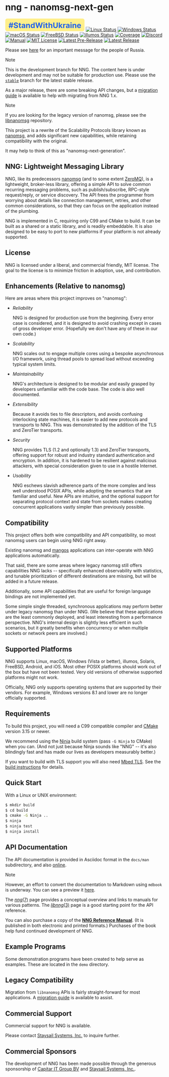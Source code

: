 # nng - nanomsg-next-gen

[![Stand With Ukraine](https://raw.githubusercontent.com/vshymanskyy/StandWithUkraine/main/badges/StandWithUkraine.svg)](https://stand-with-ukraine.pp.ua)
[![Linux Status](https://img.shields.io/github/actions/workflow/status/nanomsg/nng/linux.yml?branch=main&logoColor=grey&logo=linux&label=)](https://github.com/nanomsg/nng/actions)
[![Windows Status](https://img.shields.io/github/actions/workflow/status/nanomsg/nng/windows.yml?branch=main&logoColor=grey&logo=data:image/svg%2bxml;base64,PHN2ZyB4bWxucz0iaHR0cDovL3d3dy53My5vcmcvMjAwMC9zdmciIHZpZXdCb3g9IjAgMCA0ODc1IDQ4NzUiPjxwYXRoIGZpbGw9ImdyZXkiIGQ9Ik0wIDBoMjMxMXYyMzEwSDB6bTI1NjQgMGgyMzExdjIzMTBIMjU2NHpNMCAyNTY0aDIzMTF2MjMxMUgwem0yNTY0IDBoMjMxMXYyMzExSDI1NjQiLz48L3N2Zz4=&label=)](https://github.com/nanomsg/nng/actions)
[![macOS Status](https://img.shields.io/github/actions/workflow/status/nanomsg/nng/darwin.yml?branch=main&logoColor=grey&logo=apple&label=)](https://github.com/nanomsg/nng/actions)
[![FreeBSD Status](https://img.shields.io/github/actions/workflow/status/nanomsg/nng/freebsd.yml?branch=main&logoColor=grey&logo=freebsd&label=)](https://github.com/nanomsg/nng/actions)
[![illumos Status](https://img.shields.io/github/actions/workflow/status/nanomsg/nng/omnios.yml?branch=main&logoColor=grey&logo=accuweather&label=)](https://github.com/nanomsg/nng/actions)
[![Coverage](https://img.shields.io/codecov/c/github/nanomsg/nng/branch/main?logo=codecov&logoColor=grey&label=)](https://codecov.io/gh/nanomsg/nng/tree/main)
[![Discord](https://img.shields.io/discord/639573728212156478?label=&logo=discord)](https://discord.gg/Xnac6b9)
[![Manual](https://img.shields.io/static/v1?label=&message=docs&logo=asciidoctor&logoColor=silver&color=blue)](https://nng.nanomsg.org/man)
[![MIT License](https://img.shields.io/github/license/nanomsg/nng.svg?logoColor=silver&logo=open-source-initiative&label=&color=blue)](https://github.com/nanomsg/nng/blob/main/LICENSE.txt)
[![Latest Pre-Release](https://img.shields.io/github/v/release/nanomsg/nng.svg?logo=github&label=)](https://github.com/nanomsg/nng/releases)
[![Latest Release](https://img.shields.io/github/v/release/nanomsg/nng.svg?include_prereleases&logo=github&label=)](https://github.com/nanomsg/nng/releases)

Please see [here](UKRAINE.md) for an important message for the people of Russia.

> [!NOTE]
> This is the development branch for NNG.
> The content here is
> under development and may not be suitable for production use.
> Please use the [`stable`](https://github.com/nanomsg/nng/tree/stable) branch
> for the latest stable release.
>
> As a major release, there are some breaking API changes,
> but a [migration guide](docs/ref/migrate/nng1.md) is
> available to help with migrating from NNG 1.x.

> [!NOTE]
> If you are looking for the legacy version of nanomsg, please
> see the [libnanomsg](https://github.com/nanomsg/nanomsg) repository.

This project is a rewrite of the Scalability Protocols
library known as [nanomsg](https://github.com/nanomsg/nanomsg),
and adds significant new capabilities, while retaining
compatibility with the original.

It may help to think of this as "nanomsg-next-generation".

## NNG: Lightweight Messaging Library

NNG, like its predecessors [nanomsg](http://nanomsg.org) (and to some extent
[ZeroMQ](http://zeromq.org/)), is a lightweight, broker-less library,
offering a simple API to solve common recurring messaging problems,
such as publish/subscribe, RPC-style request/reply, or service discovery.
The API frees the programmer from worrying about details like connection
management, retries, and other common considerations, so that they
can focus on the application instead of the plumbing.

NNG is implemented in C, requiring only C99 and CMake to build.
It can be built as a shared or a static library, and is readily
embeddable. It is also designed to be easy to port to new platforms
if your platform is not already supported.

## License

NNG is licensed under a liberal, and commercial friendly, MIT license.
The goal to the license is to minimize friction in adoption, use, and
contribution.

## Enhancements (Relative to nanomsg)

Here are areas where this project improves on "nanomsg":

- _Reliability_

  NNG is designed for production use from the beginning.
  Every error case is considered, and it is designed to avoid crashing except
  in cases of gross developer error.
  (Hopefully we don't have any of these in our own code.)

- _Scalability_

  NNG scales out to engage multiple cores using a bespoke asynchronous I/O
  framework, using thread pools to spread load without exceeding typical
  system limits.

- _Maintainability_

  NNG's architecture is designed to be modular and easily grasped by developers
  unfamiliar with the code base. The code is also well documented.

- _Extensibility_

  Because it avoids ties to file descriptors, and avoids confusing interlocking
  state machines, it is easier to add new protocols and transports to NNG.
  This was demonstrated by the addition of the TLS and ZeroTier transports.

- _Security_

  NNG provides TLS (1.2 and optionally 1.3) and ZeroTier transports, offering
  support for robust and industry standard authentication and encryption.
  In addition, it is hardened to be resilient against malicious attackers,
  with special consideration given to use in a hostile Internet.

- _Usability_

  NNG eschews slavish adherence parts of the more complex and less well
  understood POSIX APIs, while adopting the semantics that are familiar and
  useful. New APIs are intuitive, and the optional support for separating
  protocol context and state from sockets makes creating concurrent
  applications vastly simpler than previously possible.

## Compatibility

This project offers both wire compatibility and API compatibility,
so most nanomsg users can begin using NNG right away.

Existing nanomsg and [mangos](https://github.com/nanomsg/mangos) applications
can inter-operate with NNG applications automatically.

That said, there are some areas where legacy nanomsg still offers
capabilities NNG lacks -- specifically enhanced observability with
statistics, and tunable prioritization of different destinations
are missing, but will be added in a future release.

Additionally, some API capabilities that are useful for foreign
language bindings are not implemented yet.

Some simple single threaded, synchronous applications may perform better under
legacy nanomsg than under NNG. (We believe that these applications are the
least commonly deployed, and least interesting from a performance perspective.
NNG's internal design is slightly less efficient in such scenarios, but it
greatly benefits when concurrency or when multiple sockets or network peers
are involved.)

## Supported Platforms

NNG supports Linux, macOS, Windows (Vista or better), illumos, Solaris,
FreeBSD, Android, and iOS. Most other POSIX platforms should work out of
the box but have not been tested. Very old versions of otherwise supported
platforms might not work.

Officially, NNG only supports operating systems that are supported by
their vendors. For example, Windows versions 8.1 and lower are no longer
officially supported.

## Requirements

To build this project, you will need a C99 compatible compiler and
[CMake](http://www.cmake.org) version 3.15 or newer.

We recommend using the [Ninja](https://ninja-build.org) build
system (pass `-G Ninja` to CMake) when you can.
(And not just because Ninja sounds like "NNG" -- it's also
blindingly fast and has made our lives as developers measurably better.)

If you want to build with TLS support you will also need
[Mbed TLS](https://tls.mbed.org).
See the [build instructions](docs/BUILD_TLS.md) for details.

## Quick Start

With a Linux or UNIX environment:

```sh
$ mkdir build
$ cd build
$ cmake -G Ninja ..
$ ninja
$ ninja test
$ ninja install
```

## API Documentation

The API documentation is provided in Asciidoc format in the
`docs/man` subdirectory, and also
[online](https://nng.nanomsg.org/man).

> [!NOTE]
> However, an effort to convert the documentation to Markdown using `mdbook`
> is underway. You can see a preview it [here](https://nng.nanomsg.org/ref).

The [_nng_(7)](docs/man/nng.7.adoc) page provides a conceptual overview and links to
manuals for various patterns.
The [_libnng_(3)](docs/man/libnng.3.adoc) page is a good starting point for the API reference.

You can also purchase a copy of the
[**NNG Reference Manual**](http://staysail.tech/books/nng_reference/index.html).
(It is published in both electronic and printed formats.)
Purchases of the book help fund continued development of NNG.

## Example Programs

Some demonstration programs have been created to help serve as examples.
These are located in the `demo` directory.

## Legacy Compatibility

Migration from `libnanomsg` APIs is fairly straight-forward for most applications.
A [migration guide](docs/ref/migrate/nanomsg.md) is available to assist.

## Commercial Support

Commercial support for NNG is available.

Please contact
[Staysail Systems, Inc.](mailto:info@staysail.tech)
to inquire further.

## Commercial Sponsors

The development of NNG has been made possible through the generous
sponsorship of
[Capitar IT Group BV](https://www.capitar.com)
and
[Staysail Systems, Inc.](http://staysail.tech).
